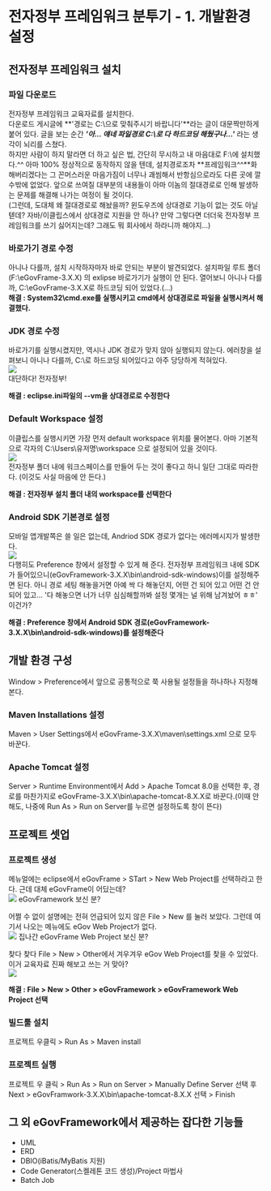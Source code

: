# 전자정부 프레임워크 분투기 - 1. 개발환경 설정
## 전자정부 프레임워크 설치
### 파일 다운로드
전자정부 프레임워크 교육자료를 설치한다.  
다운로드 게시글에 **'경로는 C:\으로 맞춰주시기 바랍니다'**라는 글이 대문짝만하게 붙어 있다. 글을 보는 순간 ***'아... 얘네 파일경로 C:\로 다 하드코딩 해뒀구나...'*** 라는 생각이 뇌리를 스쳤다.  
하지만 사람이 하지 말라면 더 하고 싶은 법, 간단히 무시하고 내 마음대로 F:\에 설치했다.^^ 아마 100% 정상적으로 동작하지 않을 텐데, 설치경로조차 **프레임워크^^**화 해버리겠다는 그 꼰머스러운 마음가짐이 너무나 괘씸해서 반항심으로라도 다른 곳에 깔 수밖에 없었다. 앞으로 쓰여질 대부분의 내용들이 아마 이놈의 절대경로로 인해 발생하는 문제를 해결해 나가는 여정이 될 것이다.  
(그런데, 도대체 왜 절대경로로 해놨을까? 윈도우즈에 상대경로 기능이 없는 것도 아닐텓데? 자바/이클립스에서 상대경로 지원을 안 하나? 만약 그렇다면 더더욱 전자정부 프레임워크를 쓰기 싫어지는데? 그래도 뭐 회사에서 하라니까 해야지...) 
### 바로가기 경로 수정
아니나 다를까, 설치 시작하자마자 바로 안되는 부분이 발견되었다. 설치파일 루트 폴더(F:\eGovFrame-3.X.X) 의 exlipse 바로가기가 실행이 안 된다. 열어보니 아니나 다를까, C:\eGovFrame-3.X.X로 하드코딩 되어 있었다.(...)  
**해결 : System32\cmd.exe를 실행시키고 cmd에서 상대경로로 파일을 실행시켜서 해결했다.**
### JDK 경로 수정
바로가기를 실행시켰지만, 역시나 JDK 경로가 맞지 않아 실행되지 않는다. 에러창을 설펴보니 아니나 다를까, C:\로 하드코딩 되어있다고 아주 당당하게 적혀있다.  
![](image/200823-0838.png)  
대단하다! 전자정부!

**해결 : eclipse.ini파일의 --vm을 상대경로로 수정한다**

### Default Workspace 설정
이클립스를 실행시키면 가장 먼저 default workspace 위치를 물어본다. 아마 기본적으로 각자의 C:\Users\유저명\workspace 으로 설정되어 있을 것이다.  
![](image/200823-0854.png)  
전자정부 폴더 내에 워크스페이스를 만들어 두는 것이 좋다고 하니 일단 그대로 따라한다. (이것도 사실 마음에 안 든다.)

**해결 : 전자정부 설치 폴더 내의 workspace를 선택한다**

### Android SDK 기본경로 설정
모바일 앱개발쪽은 쓸 일은 없는데, Andriod SDK 경로가 없다는 에러메시지가 발생한다.  
![](image/200823-0856.png)  
다행히도 Preference 창에서 설정할 수 있게 해 준다. 전자정부 프레임워크 내에 SDK가 들어있으니(eGovFramework-3.X.X\bin\android-sdk-windows)이를 설정해주면 된다. 아니 경로 세팅 해놓을거면 아예 싹 다 해놓던지, 어떤 건 되어 있고 어떤 건 안 되어 있고... '다 해놓으면 너가 너무 심심해할까봐 설정 몇개는 널 위해 남겨놨어 ㅎㅎ' 이건가?  

**해결 : Preference 창에서 Android SDK 경로(eGovFramework-3.X.X\bin\android-sdk-windows)를 설정해준다**
## 개발 환경 구성
Window > Preference에서 앞으로 공통적으로 쭉 사용될 설정들을 하나하나 지정해 본다.
### Maven Installations 설정
Maven > User Settings에서 eGovFrame-3.X.X\maven\settings.xml 으로 모두 바꾼다.
### Apache Tomcat 설정
Server > Runtime Environment에서 Add > Apache Tomcat 8.0을 선택한 후, 경로를 마찬가지로 eGovFrame-3.X.X\bin\apache-tomcat-8.X.X로 바꾼다.(이때 안해도, 나중에 Run As > Run on Server를 누르면 설정하도록 창이 뜬다)

## 프로젝트 셋업
### 프로젝트 생성
메뉴얼에는 eclipse에서 eGovFrame > STart > New Web Project를 선택하라고 한다. 근데 대체 eGovFrame이 어딨는데?  
![](image/200823-0908.png)
eGovFramework 보신 분?  

어쩔 수 없이 설명에는 전혀 언급되어 있지 않은 File > New 를 눌러 보았다. 그런데 여기서 나오는 메뉴에도 eGov Web Project가 없다.  
![](image/200823-0912.png)
집나간 eGovFrame Web Project 보신 분?  

찾다 찾다 File > New > Other에서 겨우겨우 eGov Web Project를 찾을 수 있었다. 이거 교육자료 진짜 해보고 쓰는 거 맞아?  
![](image/200823-0915.png) 

**해결 : File > New > Other > eGovFramework > eGovFramework Web Project 선택**

### 빌드툴 설치
프로젝트 우클릭 > Run As > Maven install  
### 프로젝트 실행
프로젝트 우 클릭 > Run As > Run on Server > Manually Define Server 선택 후 Next > eGovFramwork-3.X.X\bin\apache-tomcat-8.X.X 선택 > Finish

## 그 외 eGovFramework에서 제공하는 잡다한 기능들
- UML
- ERD
- DBIO(iBatis/MyBatis 지원)
- Code Generator(스켈레톤 코드 생성)/Project 마법사
- Batch Job